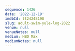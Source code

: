 ```yaml
---
sequence: 1426
date: '2022-12-19'
imdbId: tt24248198
slug: adult-swim-yule-log-2022
venue: null
venueNotes: null
medium: HBO Max
mediumNotes: null
---
```


